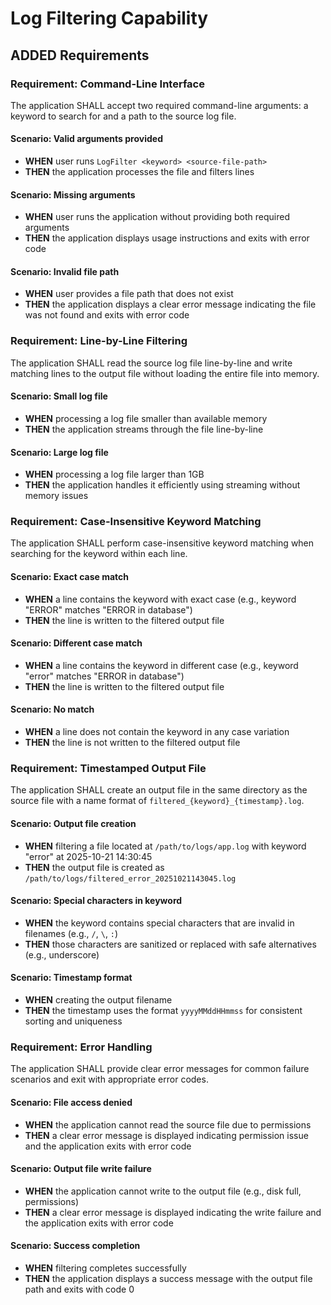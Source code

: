 # Log Filtering Capability

## ADDED Requirements

### Requirement: Command-Line Interface
The application SHALL accept two required command-line arguments: a keyword to search for and a path to the source log file.

#### Scenario: Valid arguments provided
- **WHEN** user runs `LogFilter <keyword> <source-file-path>`
- **THEN** the application processes the file and filters lines

#### Scenario: Missing arguments
- **WHEN** user runs the application without providing both required arguments
- **THEN** the application displays usage instructions and exits with error code

#### Scenario: Invalid file path
- **WHEN** user provides a file path that does not exist
- **THEN** the application displays a clear error message indicating the file was not found and exits with error code

### Requirement: Line-by-Line Filtering
The application SHALL read the source log file line-by-line and write matching lines to the output file without loading the entire file into memory.

#### Scenario: Small log file
- **WHEN** processing a log file smaller than available memory
- **THEN** the application streams through the file line-by-line

#### Scenario: Large log file
- **WHEN** processing a log file larger than 1GB
- **THEN** the application handles it efficiently using streaming without memory issues

### Requirement: Case-Insensitive Keyword Matching
The application SHALL perform case-insensitive keyword matching when searching for the keyword within each line.

#### Scenario: Exact case match
- **WHEN** a line contains the keyword with exact case (e.g., keyword "ERROR" matches "ERROR in database")
- **THEN** the line is written to the filtered output file

#### Scenario: Different case match
- **WHEN** a line contains the keyword in different case (e.g., keyword "error" matches "ERROR in database")
- **THEN** the line is written to the filtered output file

#### Scenario: No match
- **WHEN** a line does not contain the keyword in any case variation
- **THEN** the line is not written to the filtered output file

### Requirement: Timestamped Output File
The application SHALL create an output file in the same directory as the source file with a name format of `filtered_{keyword}_{timestamp}.log`.

#### Scenario: Output file creation
- **WHEN** filtering a file located at `/path/to/logs/app.log` with keyword "error" at 2025-10-21 14:30:45
- **THEN** the output file is created as `/path/to/logs/filtered_error_20251021143045.log`

#### Scenario: Special characters in keyword
- **WHEN** the keyword contains special characters that are invalid in filenames (e.g., `/`, `\`, `:`)
- **THEN** those characters are sanitized or replaced with safe alternatives (e.g., underscore)

#### Scenario: Timestamp format
- **WHEN** creating the output filename
- **THEN** the timestamp uses the format `yyyyMMddHHmmss` for consistent sorting and uniqueness

### Requirement: Error Handling
The application SHALL provide clear error messages for common failure scenarios and exit with appropriate error codes.

#### Scenario: File access denied
- **WHEN** the application cannot read the source file due to permissions
- **THEN** a clear error message is displayed indicating permission issue and the application exits with error code

#### Scenario: Output file write failure
- **WHEN** the application cannot write to the output file (e.g., disk full, permissions)
- **THEN** a clear error message is displayed indicating the write failure and the application exits with error code

#### Scenario: Success completion
- **WHEN** filtering completes successfully
- **THEN** the application displays a success message with the output file path and exits with code 0